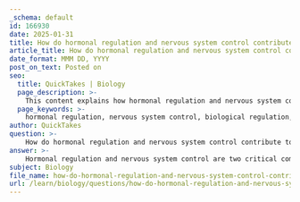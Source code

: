 ```yaml
---
_schema: default
id: 166930
date: 2025-01-31
title: How do hormonal regulation and nervous system control contribute to biological regulation?
article_title: How do hormonal regulation and nervous system control contribute to biological regulation?
date_format: MMM DD, YYYY
post_on_text: Posted on
seo:
  title: QuickTakes | Biology
  page_description: >-
    This content explains how hormonal regulation and nervous system control function together in biological regulation, maintaining homeostasis and coordinating physiological processes in organisms.
  page_keywords: >-
    hormonal regulation, nervous system control, biological regulation, homeostasis, endocrine system, hormones, insulin, glucagon, receptor binding, gene expression, feedback mechanisms, neural signaling, central nervous system, peripheral nervous system, coordination, fight or flight response
author: QuickTakes
question: >-
    How do hormonal regulation and nervous system control contribute to biological regulation?
answer: >-
    Hormonal regulation and nervous system control are two critical components of biological regulation that work together to maintain homeostasis and coordinate physiological processes in organisms.\n\n### Hormonal Regulation\nHormonal regulation involves the endocrine system, which releases hormones into the bloodstream to regulate various bodily functions. Hormones are chemical messengers that can affect distant target organs and tissues, influencing processes such as metabolism, growth, and reproduction. For example, insulin and glucagon are hormones produced by the pancreas that regulate blood glucose levels. When blood sugar rises, insulin is released to facilitate the uptake of glucose by cells, while glucagon is released when blood sugar levels drop to stimulate the release of glucose from stored glycogen.\n\nThe mechanisms of hormonal regulation include:\n- **Receptor Binding**: Hormones bind to specific receptors on target cells, initiating a signaling cascade that leads to a cellular response.\n- **Gene Expression Modulation**: Hormones can influence gene expression by interacting with various forms of RNA, such as mRNA, which affects protein synthesis and cellular behavior.\n- **Feedback Mechanisms**: Hormonal regulation often involves feedback loops that help maintain homeostasis. For instance, the release of insulin and glucagon is regulated by blood glucose levels, ensuring that these levels remain stable.\n\n### Nervous System Control\nThe nervous system, on the other hand, provides rapid and precise control over bodily functions through electrical signals. It consists of the central nervous system (CNS) and the peripheral nervous system (PNS). The nervous system is responsible for immediate responses to stimuli, such as reflex actions and sensory processing.\n\nKey aspects of nervous system control include:\n- **Neural Signaling**: Neurons transmit signals through action potentials, allowing for quick communication between different parts of the body.\n- **Coordination of Responses**: The nervous system integrates sensory information and coordinates responses, such as muscle contractions or glandular secretions, to maintain homeostasis.\n- **Feedback Systems**: Similar to hormonal regulation, the nervous system also employs feedback mechanisms to adjust physiological processes based on internal and external changes.\n\n### Interplay Between Hormonal and Nervous System Regulation\nThe hormonal and nervous systems often work in tandem to regulate complex biological functions. For example, during stress, the nervous system triggers the "fight or flight" response, leading to the release of hormones like adrenaline from the adrenal glands. This hormonal response prepares the body for immediate action, demonstrating how both systems can influence each other to achieve a coordinated response.\n\n### Conclusion\nIn summary, hormonal regulation and nervous system control are essential for maintaining homeostasis and coordinating physiological processes in organisms. Hormones provide long-term regulation and influence various metabolic pathways, while the nervous system allows for rapid responses to environmental changes. Together, they ensure that organisms can adapt to internal and external challenges, ultimately supporting survival and health.
subject: Biology
file_name: how-do-hormonal-regulation-and-nervous-system-control-contribute-to-biological-regulation.md
url: /learn/biology/questions/how-do-hormonal-regulation-and-nervous-system-control-contribute-to-biological-regulation
---
```


&nbsp;